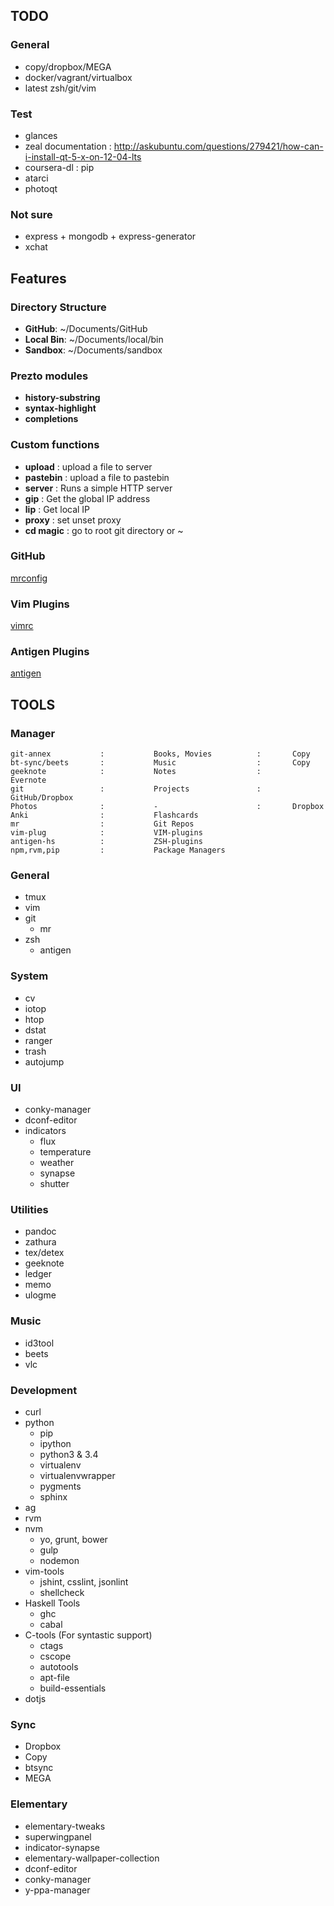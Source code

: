 TODO
-----

### General
- copy/dropbox/MEGA
- docker/vagrant/virtualbox
- latest zsh/git/vim

### Test
- glances
- zeal documentation : http://askubuntu.com/questions/279421/how-can-i-install-qt-5-x-on-12-04-lts
- coursera-dl : pip
- atarci
- photoqt

### Not sure
- express + mongodb + express-generator
- xchat

Features
---------

### Directory Structure
- **GitHub**: ~/Documents/GitHub
- **Local Bin**: ~/Documents/local/bin
- **Sandbox**: ~/Documents/sandbox

### Prezto modules
- **history-substring**
- **syntax-highlight**
- **completions**

### Custom functions
- **upload** : upload a file to server
- **pastebin** : upload a file to pastebin
- **server** : Runs a simple HTTP server
- **gip** : Get the global IP address
- **lip** : Get local IP
- **proxy** : set unset proxy
- **cd magic** : go to root git directory or ~

### GitHub
[mrconfig]( ./config/git/mrconfig)

### Vim Plugins
[vimrc](https://github.com/srijanshetty/vim-plug/blob/master/vimrc)

### Antigen Plugins
[antigen](./config/zsh/bundles)

TOOLS
-----

### Manager
    git-annex           :           Books, Movies          :       Copy
    bt-sync/beets       :           Music                  :       Copy
    geeknote            :           Notes                  :       Evernote
    git                 :           Projects               :       GitHub/Dropbox
    Photos              :           -                      :       Dropbox
    Anki                :           Flashcards
    mr                  :           Git Repos
    vim-plug            :           VIM-plugins
    antigen-hs          :           ZSH-plugins
    npm,rvm,pip         :           Package Managers

### General
- tmux
- vim
- git
  - mr
- zsh
  - antigen

### System
- cv
- iotop
- htop
- dstat
- ranger
- trash
- autojump

### UI
- conky-manager
- dconf-editor
- indicators
  - flux
  - temperature
  - weather
  - synapse
  - shutter

### Utilities
- pandoc
- zathura
- tex/detex
- geeknote
- ledger
- memo
- ulogme

### Music
- id3tool
- beets
- vlc

### Development
- curl
- python
  - pip
  - ipython
  - python3 & 3.4
  - virtualenv
  - virtualenvwrapper
  - pygments
  - sphinx
- ag
- rvm
- nvm
  - yo, grunt, bower
  - gulp
  - nodemon
- vim-tools
  - jshint, csslint, jsonlint
  - shellcheck
- Haskell Tools
  - ghc
  - cabal
- C-tools (For syntastic support)
  - ctags
  - cscope
  - autotools
  - apt-file
  - build-essentials
- dotjs

### Sync
- Dropbox
- Copy
- btsync
- MEGA

### Elementary

- elementary-tweaks
- superwingpanel
- indicator-synapse
- elementary-wallpaper-collection
- dconf-editor
- conky-manager
- y-ppa-manager
